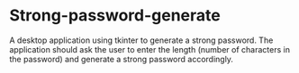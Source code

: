 # Strong-password-generate
A desktop application using tkinter to generate a strong password. The application should ask the user to enter the length (number of characters in the password) and generate a strong password accordingly.

